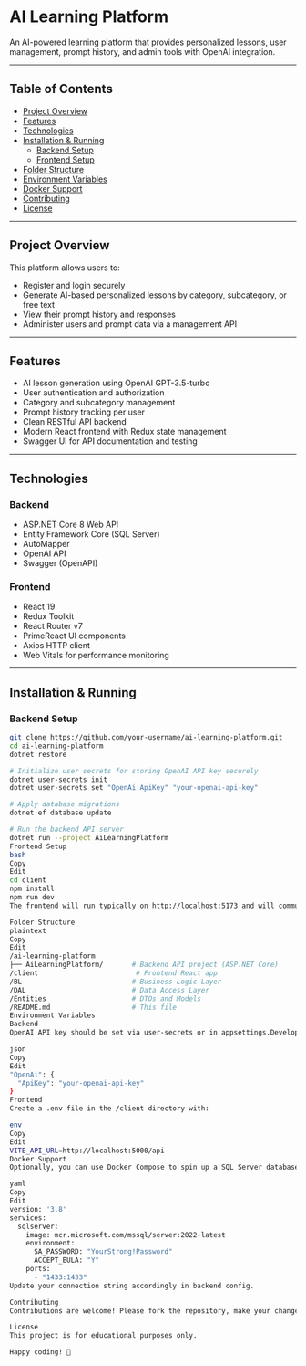 # AI Learning Platform

An AI-powered learning platform that provides personalized lessons, user management, prompt history, and admin tools with OpenAI integration.

---

## Table of Contents

- [Project Overview](#project-overview)
- [Features](#features)
- [Technologies](#technologies)
- [Installation & Running](#installation--running)
  - [Backend Setup](#backend-setup)
  - [Frontend Setup](#frontend-setup)
- [Folder Structure](#folder-structure)
- [Environment Variables](#environment-variables)
- [Docker Support](#docker-support)
- [Contributing](#contributing)
- [License](#license)

---

## Project Overview

This platform allows users to:

- Register and login securely
- Generate AI-based personalized lessons by category, subcategory, or free text
- View their prompt history and responses
- Administer users and prompt data via a management API

---

## Features

- AI lesson generation using OpenAI GPT-3.5-turbo
- User authentication and authorization
- Category and subcategory management
- Prompt history tracking per user
- Clean RESTful API backend
- Modern React frontend with Redux state management
- Swagger UI for API documentation and testing

---

## Technologies

### Backend

- ASP.NET Core 8 Web API
- Entity Framework Core (SQL Server)
- AutoMapper
- OpenAI API
- Swagger (OpenAPI)

### Frontend

- React 19
- Redux Toolkit
- React Router v7
- PrimeReact UI components
- Axios HTTP client
- Web Vitals for performance monitoring

---

## Installation & Running

### Backend Setup

```bash
git clone https://github.com/your-username/ai-learning-platform.git
cd ai-learning-platform
dotnet restore

# Initialize user secrets for storing OpenAI API key securely
dotnet user-secrets init
dotnet user-secrets set "OpenAi:ApiKey" "your-openai-api-key"

# Apply database migrations
dotnet ef database update

# Run the backend API server
dotnet run --project AiLearningPlatform
Frontend Setup
bash
Copy
Edit
cd client
npm install
npm run dev
The frontend will run typically on http://localhost:5173 and will communicate with the backend API.

Folder Structure
plaintext
Copy
Edit
/ai-learning-platform
├── AiLearningPlatform/       # Backend API project (ASP.NET Core)
/client                        # Frontend React app
/BL                           # Business Logic Layer
/DAL                          # Data Access Layer
/Entities                     # DTOs and Models
/README.md                    # This file
Environment Variables
Backend
OpenAI API key should be set via user-secrets or in appsettings.Development.json as:

json
Copy
Edit
"OpenAi": {
  "ApiKey": "your-openai-api-key"
}
Frontend
Create a .env file in the /client directory with:

env
Copy
Edit
VITE_API_URL=http://localhost:5000/api
Docker Support
Optionally, you can use Docker Compose to spin up a SQL Server database:

yaml
Copy
Edit
version: '3.8'
services:
  sqlserver:
    image: mcr.microsoft.com/mssql/server:2022-latest
    environment:
      SA_PASSWORD: "YourStrong!Password"
      ACCEPT_EULA: "Y"
    ports:
      - "1433:1433"
Update your connection string accordingly in backend config.

Contributing
Contributions are welcome! Please fork the repository, make your changes, and open a pull request.

License
This project is for educational purposes only.

Happy coding! 🚀
